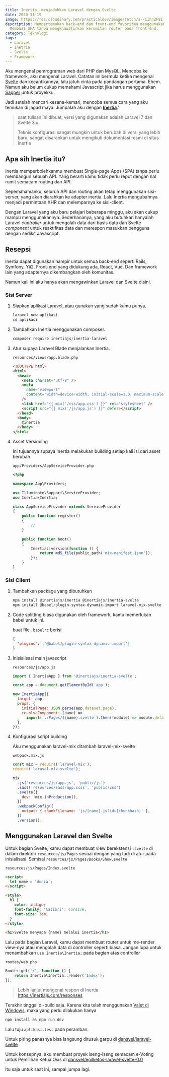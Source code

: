 ```yaml
---
title: Inertia, menjodohkan Laravel dengan Svelte
date: 2020-11-19
image: https://res.cloudinary.com/practicaldev/image/fetch/s--iIhn2F8I--/c_imagga_scale,f_auto,fl_progressive,h_420,q_auto,w_1000/https://dev-to-uploads.s3.amazonaws.com/i/zsdcazoycs6qfh4lye0n.png
description: Mempertemukan back-end dan front-end favoritmu menggunakan Inertia.
  Membuat SPA tanpa mengkhawatirkan kerumitan router pada front-end.
category: Teknologi
tags:
  - Laravel
  - Inetria
  - Svelte
  - Framework
---
```


Aku mengenal pemrograman web dari PHP dan MysQL. Mencoba ke framework, aku mengenal Laravel. Catatan ini bermula ketika mengenal [Svelte](https://svelte.dev/) dan kecantikannya, lalu jatuh cinta pada pandangan pertama. Ehem. Namun aku belum cukup memahami Javascript jika harus menggunakan [Sapper](https://sapper.svelte.dev/) untuk proyekku.

Jadi setelah mencari kesana-kemari, mencoba semua cara yang aku temukan di jagad maya. Jumpalah aku dengan [**Inertia**](https://inertiajs.com/).'

> saat tulisan ini dibuat, versi yang digunakan adalah Laravel 7 dan Svelte 3.x.
>
> Teknis konfigurasi sangat mungkin untuk berubah di versi yang lebih baru, sangat disarankan untuk mengikuti dokumentasi resmi di situs Inertia

## Apa sih Inertia itu?

Inertia memperbolehkanmu membuat Single-page Apps (SPA) tanpa perlu membangun sebuah API. Yang berarti kamu tidak perlu repot dengan hal rumit semacam routing dan API.

Sepemahamanku, seluruh API dan routing akan tetap menggunakan sisi-server, yang akan diarahkan ke adapter inertia. Lalu Inertia mengubahnya menjadi permintaan XHR dan melemparnya ke sisi-client.

Dengan Laravel yang aku baru pelajari beberapa minggu, aku akan cukup mampu menggunakannya. Sederhananya, yang aku butuhkan hanyalah Laravel *controller* untuk mengolah data dari basis data dan Svelte *component* untuk reaktifitas data dan merespon masukkan pengguna dengan sedikit Javascript.

## Resepsi

Inertia dapat digunakan hampir untuk semua back-end seperti Rails, Symfony, Yii2. Front-end yang didukung ada, React, Vue. Dan framework lain yang adapternya dikembangkan oleh komunitas.

Namun kali ini aku hanya akan mengawinkan Laravel dan Svelte disini.

### Sisi Server

1. Siapkan aplikasi Laravel, atau gunakan yang sudah kamu punya.

   ```powershell
   laravel new aplikasi
   cd aplikasi
   ```

1. Tambahkan Inertia menggunakan composer.

   ```powershell
   composer require inertiajs/inertia-laravel
   ```

1. Atur supaya Laravel Blade menjalankan Inertia.

   `resources/views/app.blade.php`

   ```html
   <!DOCTYPE html>
   <html>
     <head>
       <meta charset="utf-8" />
       <meta
         name="viewport"
         content="width=device-width, initial-scale=1.0, maximum-scale=1.0"
       />
       <link href="{{ mix('/css/app.css') }}" rel="stylesheet" />
       <script src="{{ mix('/js/app.js') }}" defer></script>
     </head>
     <body>
       @inertia
     </body>
   </html>
   ```

1. Asset Versioning

   Ini tujuannya supaya Inertia melakukan building setiap kali isi dari asset berubah.

   `app/Providers/AppServiceProvider.php`

   ```php
   <?php

   namespace App\Providers;

   use Illuminate\Support\ServiceProvider;
   use Inertia\Inertia;

   class AppServiceProvider extends ServiceProvider
   {
       public function register()
       {
           //
       }

       public function boot()
       {
           Inertia::version(function () {
               return md5_file(public_path('mix-manifest.json'));
           });
       }
   }
   ```

### Sisi Client

1. Tambahkan package yang dibutuhkan

   ```powershell
   npm install @inertiajs/inertia @inertiajs/inertia-svelte
   npm install @babel/plugin-syntax-dynamic-import laravel-mix-svelte
   ```

1. Code splitting biasa digunakan oleh framework, kamu memerlukan babel untuk ini.

   buat file `.babelrc` berisi

   ```json
   {
     "plugins": ["@babel/plugin-syntax-dynamic-import"]
   }
   ```

1. Inisialisasi main javascript

   `resources/js/app.js`

   ```js
   import { InertiaApp } from '@inertiajs/inertia-svelte';

   const app = document.getElementById('app');

   new InertiaApp({
     target: app,
     props: {
       initialPage: JSON.parse(app.dataset.page),
       resolveComponent: (name) =>
         import(`./Pages/${name}.svelte`).then((module) => module.default),
     },
   });
   ```

1. Konfigurasi script building

   Aku menggunakan laravel-mix ditambah laravel-mix-svelte

   `webpack.mix.js`

   ```js
   const mix = require('laravel-mix');
   require('laravel-mix-svelte');

   mix
     .js('resources/js/app.js', 'public/js')
     .sass('resources/sass/app.scss', 'public/css')
     .svelte({
       dev: !mix.inProduction(),
     })
     .webpackConfig({
       output: { chunkFilename: 'js/[name].js?id=[chunkhash]' },
     })
     .version();
   ```

## Menggunakan Laravel dan Svelte

Untuk bagian Svelte, kamu dapat membuat view berekstensi `.svelte` di dalam direktori `resources/js/Pages` sesuai dengan yang tadi di atur pada inisialisasi. Semisal `resources/js/Pages/Books/Show.svelte`

`resources/js/Pages/Index.svelte`

```html
<script>
  let name = 'dunia';
</script>

<style>
  h1 {
    color: indigo;
    font-family: 'Calibri', cursive;
    font-size: 3em;
  }
</style>

<h1>Svelte menyapa {name} melalui inertia</h1>
```

Lalu pada bagian Laravel, kamu dapat membuat router untuk me-render view-nya atau mengolah data di controller seperti biasa. Jangan lupa untuk menambahkan `use Inertia\Inertia;` pada bagian atas controller

`routes/web.php`

```php
Route::get('/', function () {
    return Inertia\Inertia::render('Index');
});
```

> Lebih lanjut mengenai respon di Inertia https://inertiajs.com/responses

Terakhir tinggal di-build saja. Karena kita telah menggunakan [Valet di Windows](https://ngodwin.netlify.app/posts/3-valet-untuk-windows/), maka yang perlu dilakukan hanya

```powershell
npm install && npm run dev
```

Lalu tuju `aplikasi.test` pada peramban.

Untuk piring panasnya bisa langsung ditusuk garpu di [dansvel/laravel-svelte](https://github.com/dansvel/laravel-svelte)

Untuk konsepnya, aku membuat proyek iseng-iseng semacam e-Voting untuk Pemilihan Ketua Osis di [dansvel/epilketos-laravel-svelte-0.0](https://github.com/dansvel/epilketos-laravel-svelte-0.0)

Itu saja untuk saat ini, sampai jumpa lagi.
